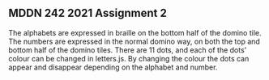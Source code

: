 ## MDDN 242 2021 Assignment 2

The alphabets are expressed in braille on the bottom half of the domino tile.
The numbers are expressed in the normal domino way, on both the top and bottom half of the domino tiles.
There are 11 dots, and each of the dots' colour can be changed in letters.js. By changing the colour the dots can appear and disappear depending on the alphabet and number.



